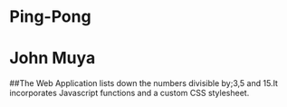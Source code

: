 # Ping-Pong

# John Muya

\##The Web Application lists down the numbers divisible by;3,5 and 15.It incorporates Javascript functions and a custom CSS stylesheet.
